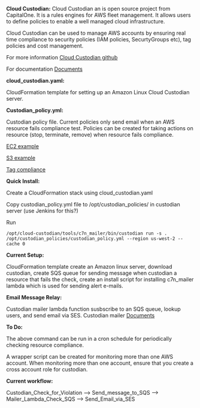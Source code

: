 
**Cloud Custodian:**
  Cloud Custodian an is open source project from CapitalOne.
  It is a rules engines for AWS fleet management. It allows users to define policies
  to enable a well managed cloud infrastructure.

  Cloud Custodian can be used to manage AWS accounts by ensuring real time compliance
  to security policies (IAM policies, SecurtyGroups etc), tag policies and cost
  management.

  For more information [Cloud Custodian github](https://github.com/capitalone/cloud-custodian)

  For documentation [Documents](http://www.capitalone.io/cloud-custodian/docs/)

**cloud_custodian.yaml:**

  CloudFormation template for setting up an Amazon Linux Cloud Custodian server.

**Custodian_policy.yml:**

  Custodian policy file. Current policies only send email
  when an AWS resource fails compliance test. Policies can be created for taking actions
  on resource (stop, terminate, remove) when resource fails compliance.

  [EC2 example](http://www.capitalone.io/cloud-custodian/docs/usecases/amicomp.html)

  [S3 example](http://www.capitalone.io/cloud-custodian/docs/usecases/s3globalgrants.html)

  [Tag compliance](http://www.capitalone.io/cloud-custodian/docs/usecases/tagcompliance.html)

**Quick Install:**

  Create a CloudFormation stack using cloud_custodian.yaml

  Copy custodian_policy.yml file to /opt/custodian_policies/ in custodian server (use Jenkins for this?)

  Run
  ```
  /opt/cloud-custodian/tools/c7n_mailer/bin/custodian run -s .
  /opt/custodian_policies/custodian_policy.yml --region us-west-2 --cache 0
  ```

**Current Setup:**

 CloudFormation template create an Amazon linux server, download
 custodian, create SQS queue for sending message when custodian a resource that
 fails the check, create an install script for installing c7n_mailer lambda which is used
 for sending alert e-mails.

**Email Message Relay:**

  Custodian mailer lambda function susbscribe to an SQS
  queue, lookup users, and send email via SES.
  Custodian mailer [Documents](https://github.com/capitalone/cloud-custodian/tree/master/tools/c7n_mailer)

**To Do:**

  The above command can be run in a cron schedule for periodically checking resource compliance.

  A wrapper script can be created for monitoring more than one AWS account.
  When monitoring more than one account, ensure that you create a cross account role
  for custodian.

  **Current workflow:**

  Custodian_Check_for_Violation --> Send_message_to_SQS --> Mailer_Lambda_Check_SQS --> Send_Email_via_SES
